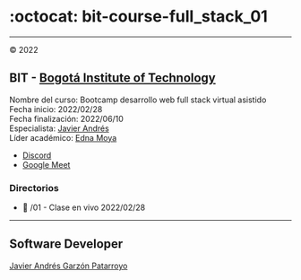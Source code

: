 # :octocat: bit-course-full_stack_01
- - -
:copyright: 2022  
## BIT - [Bogotá Institute of Technology](https://bit.institute/)
Nombre del curso: Bootcamp desarrollo web full stack virtual asistido  
Fecha inicio: 2022/02/28  
Fecha finalización: 2022/06/10  
Especialista: [Javier Andrés](javier.garzon@bit.institute)  
Líder académico: [Edna Moya](lider.academico@bit.institute)  
* [Discord](https://discord.gg/cnRcmqP4hm)
* [Google Meet](http://meet.google.com/meg-ddmh-pky)
### Directorios
* :open_file_folder: /01 - Clase en vivo 2022/02/28
- - -
## Software Developer
[Javier Andrés Garzón Patarroyo](https://javierandres.dev)
